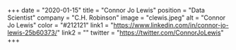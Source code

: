 +++ 
date = "2020-01-15" 
title = "Connor Jo Lewis" 
position = "Data Scientist" 
company = "C.H. Robinson" 
image = "clewis.jpeg" 
alt = "Connor Jo Lewis" 
color = "#212121" 
link1 = "https://www.linkedin.com/in/connor-jo-lewis-25b60373/" 
link2 = ""
twitter = "https://twitter.com/ConnorJoLewis"
+++